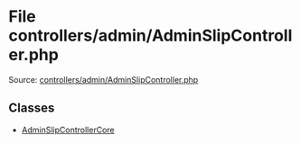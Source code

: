 File controllers/admin/AdminSlipController.php
=========

Source: [controllers/admin/AdminSlipController.php](https://github.com/PrestaShop/PrestaShop/blob/1.5.1.0/controllers/admin/AdminSlipController.php)


Classes
-------

* [AdminSlipControllerCore](class.AdminSlipControllerCore.md)

